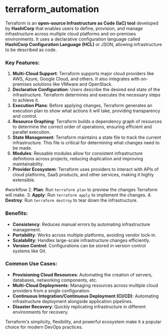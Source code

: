 # terraform_automation


Terraform is an **open-source Infrastructure as Code (IaC) tool** developed by **HashiCorp** that enables users to define, provision, and manage infrastructure across multiple cloud platforms and on-premises environments. It uses a declarative configuration language called **HashiCorp Configuration Language (HCL)** or JSON, allowing infrastructure to be described as code.

### Key Features:
1. **Multi-Cloud Support**: Terraform supports major cloud providers like AWS, Azure, Google Cloud, and others. It also integrates with on-premises solutions like VMware and OpenStack.
2. **Declarative Configuration**: Users describe the desired end state of the infrastructure. Terraform determines and executes the necessary steps to achieve it.
3. **Execution Plans**: Before applying changes, Terraform generates an execution plan to show what actions it will take, providing transparency and control.
4. **Resource Graphing**: Terraform builds a dependency graph of resources to determine the correct order of operations, ensuring efficient and parallel execution.
5. **State Management**: Terraform maintains a state file to track the current infrastructure. This file is critical for determining what changes need to be made.
6. **Modules**: Reusable modules allow for consistent infrastructure definitions across projects, reducing duplication and improving maintainability.
7. **Provider Ecosystem**: Terraform uses providers to interact with APIs of cloud platforms, SaaS products, and other services, making it highly extensible.

#workflow
2. **Plan**: Run `terraform plan` to preview the changes Terraform will make.
3. **Apply**: Run `terraform apply` to implement the changes.
4. **Destroy**: Run `terraform destroy` to tear down the infrastructure.

### Benefits:
- **Consistency**: Reduces manual errors by automating infrastructure management.
- **Portability**: Works across multiple platforms, avoiding vendor lock-in.
- **Scalability**: Handles large-scale infrastructure changes efficiently.
- **Version Control**: Configurations can be stored in version control systems like Git.

### Common Use Cases:
- **Provisioning Cloud Resources**: Automating the creation of servers, databases, networking components, etc.
- **Multi-Cloud Deployments**: Managing resources across multiple cloud providers from a single configuration.
- **Continuous Integration/Continuous Deployment (CI/CD)**: Automating infrastructure deployment alongside application pipelines.
- **Disaster Recovery**: Quickly replicating infrastructure in different environments for recovery.

Terraform's simplicity, flexibility, and powerful ecosystem make it a popular choice for modern DevOps practices.

